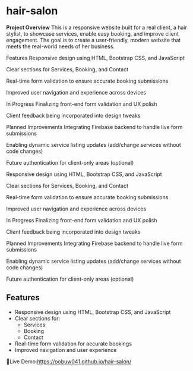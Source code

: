 # hair-salon
**Project Overview**
This is a responsive website built for a real client, a hair stylist, to showcase services, enable easy booking, and improve client engagement.
The goal is to create a user-friendly, modern website that meets the real-world needs of her business.

Features
Responsive design using HTML, Bootstrap CSS, and JavaScript

Clear sections for Services, Booking, and Contact

Real-time form validation to ensure accurate booking submissions

Improved user navigation and experience across devices

In Progress
Finalizing front-end form validation and UX polish

Client feedback being incorporated into design tweaks

Planned Improvements
Integrating Firebase backend to handle live form submissions

Enabling dynamic service listing updates (add/change services without code changes)

Future authentication for client-only areas (optional)


Responsive design using HTML, Bootstrap CSS, and JavaScript

Clear sections for Services, Booking, and Contact

Real-time form validation to ensure accurate booking submissions

Improved user navigation and experience across devices

In Progress
Finalizing front-end form validation and UX polish

Client feedback being incorporated into design tweaks

Planned Improvements
Integrating Firebase backend to handle live form submissions

Enabling dynamic service listing updates (add/change services without code changes)

Future authentication for client-only areas (optional)

## Features

- Responsive design using HTML, Bootstrap CSS, and JavaScript
- Clear sections for:
  - Services
  - Booking
  - Contact
- Real-time form validation for accurate bookings
- Improved navigation and user experience





🔗Live Demo:https://oobuw041.github.io/hair-salon/
